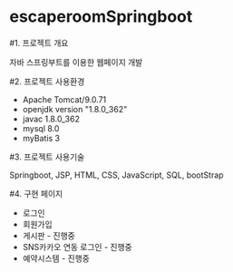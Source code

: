 # escaperoomSpringboot


#1. 프로젝트 개요

자바 스프링부트를 이용한 웹페이지 개발

#2. 프로젝트 사용환경
- Apache Tomcat/9.0.71
- openjdk version "1.8.0_362"
- javac 1.8.0_362
- mysql 8.0
- myBatis 3

#3. 프로젝트 사용기술

Springboot, JSP, HTML, CSS, JavaScript, SQL, bootStrap

#4. 구현 페이지 
- 로그인
- 회원가입
- 게시판 - 진행중
- SNS카카오 연동 로그인 - 진행중
- 예약시스템 - 진행중
